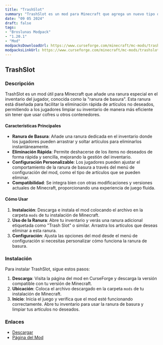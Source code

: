 ```yaml
---
title: "TrashSlot"
summary: "TrashSlot es un mod para Minecraft que agrega un nuevo tipo de ranura al inventario del jugador, diseñada específicamente para eliminar rápidamente los artículos no deseados sin necesidad de acceder a un contenedor o cofres."
date: "09 05 2024"
draft: false
tags:
- "Broslunas Modpack"
- "1.20.1"
- "Mod"
modpacksDownloadUrl: https://www.curseforge.com/minecraft/mc-mods/trashslot/files/all?page=1&pageSize=20&version=1.20.1&gameVersionTypeId=1
modpacksLinkUrl: https://www.curseforge.com/minecraft/mc-mods/trashslot
---
```


## TrashSlot

### Descripción

TrashSlot es un mod útil para Minecraft que añade una ranura especial en el inventario del jugador, conocida como la "ranura de basura". Esta ranura está diseñada para facilitar la eliminación rápida de artículos no deseados, permitiendo a los jugadores limpiar su inventario de manera más eficiente sin tener que usar cofres u otros contenedores.

#### Características Principales

- **Ranura de Basura**: Añade una ranura dedicada en el inventario donde los jugadores pueden arrastrar y soltar artículos para eliminarlos instantáneamente.
- **Eliminación Rápida**: Permite deshacerse de los ítems no deseados de forma rápida y sencilla, mejorando la gestión del inventario.
- **Configuración Personalizable**: Los jugadores pueden ajustar el comportamiento de la ranura de basura a través del menú de configuración del mod, como el tipo de artículos que se pueden eliminar.
- **Compatibilidad**: Se integra bien con otras modificaciones y versiones actuales de Minecraft, proporcionando una experiencia de juego fluida.

#### Cómo Usar

1. **Instalación**: Descarga e instala el mod colocando el archivo en la carpeta `mods` de tu instalación de Minecraft.
2. **Uso de la Ranura**: Abre tu inventario y verás una ranura adicional etiquetada como "Trash Slot" o similar. Arrastra los artículos que deseas eliminar a esta ranura.
3. **Configuración**: Ajusta las opciones del mod desde el menú de configuración si necesitas personalizar cómo funciona la ranura de basura.

### Instalación

Para instalar TrashSlot, sigue estos pasos:

1. **Descarga**: Visita la página del mod en CurseForge y descarga la versión compatible con tu versión de Minecraft.
2. **Ubicación**: Coloca el archivo descargado en la carpeta `mods` de tu instalación de Minecraft.
3. **Inicio**: Inicia el juego y verifica que el mod esté funcionando correctamente. Abre tu inventario para usar la ranura de basura y limpiar tus artículos no deseados.

### Enlaces

- [Descargar](https://www.curseforge.com/minecraft/mc-mods/trashslot/files/all?page=1&pageSize=20&version=1.20.1&gameVersionTypeId=1)
- [Página del Mod](https://www.curseforge.com/minecraft/mc-mods/trashslot)
